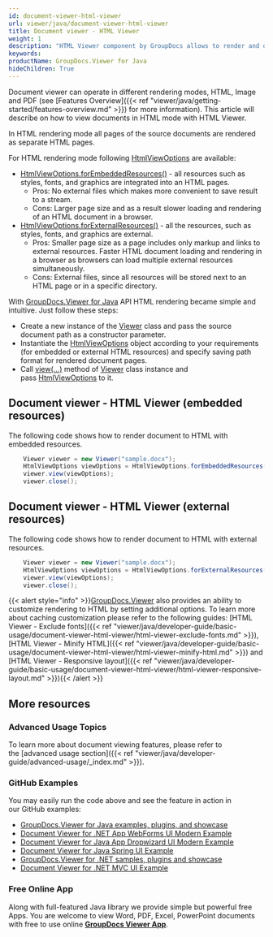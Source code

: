 ```yaml
---
id: document-viewer-html-viewer
url: viewer/java/document-viewer-html-viewer
title: Document viewer - HTML Viewer
weight: 1
description: "HTML Viewer component by GroupDocs allows to render and display documents of PDF, Word, Excel, PowerPoint and many other file formats within Java applications."
keywords: 
productName: GroupDocs.Viewer for Java
hideChildren: True
---
```

Document viewer can operate in different rendering modes, HTML, Image and PDF (see [Features Overview]({{< ref "viewer/java/getting-started/features-overview.md" >}}) for more information). This article will describe on how to view documents in HTML mode with HTML Viewer.

In HTML rendering mode all pages of the source documents are rendered as separate HTML pages. 

For HTML rendering mode following [HtmlViewOptions](https://apireference.groupdocs.com/viewer/java/com.groupdocs.viewer.options/HtmlViewOptions) are available:
*   [HtmlViewOptions.forEmbeddedResources()](https://apireference.groupdocs.com/viewer/java/com.groupdocs.viewer.options/HtmlViewOptions#forEmbeddedResources()) - all resources such as styles, fonts, and graphics are integrated into an HTML pages.    
    *   Pros: No external files which makes more convenient to save result to a stream.        
    *   Cons: Larger page size and as a result slower loading and rendering of an HTML document in a browser.        
*   [HtmlViewOptions.forExternalResources()](https://apireference.groupdocs.com/viewer/java/com.groupdocs.viewer.options/HtmlViewOptions#forExternalResources()) - all the resources, such as styles, fonts, and graphics are external.    
    *   Pros: Smaller page size as a page includes only markup and links to external resources. Faster HTML document loading and rendering in a browser as browsers can load multiple external resources simultaneously.        
    *   Cons: External files, since all resources will be stored next to an HTML page or in a specific directory.  

With [GroupDocs.Viewer for Java](https://products.groupdocs.com/viewer/java) API HTML rendering became simple and intuitive. Just follow these steps:
*   Create a new instance of the [Viewer](https://apireference.groupdocs.com/viewer/java/com.groupdocs.viewer/Viewer) class and pass the source document path as a constructor parameter.    
*   Instantiate the [HtmlViewOptions](https://apireference.groupdocs.com/viewer/java/com.groupdocs.viewer.options/HtmlViewOptions) object according to your requirements (for embedded or external HTML resources) and specify saving path format for rendered document pages.    
*   Call [view(...)](https://apireference.groupdocs.com/viewer/java/com.groupdocs.viewer/Viewer#view(com.groupdocs.viewer.options.ViewOptions)) method of [Viewer](https://apireference.groupdocs.com/viewer/java/com.groupdocs.viewer/Viewer) class instance and pass [HtmlViewOptions](https://apireference.groupdocs.com/viewer/java/com.groupdocs.viewer.options/HtmlViewOptions) to it.
    

## Document viewer - HTML Viewer (embedded resources)

The following code shows how to render document to HTML with embedded resources.  

```java
    Viewer viewer = new Viewer("sample.docx");
    HtmlViewOptions viewOptions = HtmlViewOptions.forEmbeddedResources();
    viewer.view(viewOptions);
    viewer.close();
```


## Document viewer - HTML Viewer (external resources)

The following code shows how to render document to HTML with external resources.  

```java
    Viewer viewer = new Viewer("sample.docx");
    HtmlViewOptions viewOptions = HtmlViewOptions.forExternalResources();
    viewer.view(viewOptions);
    viewer.close();
```

{{< alert style="info" >}}[GroupDocs.Viewer](https://products.groupdocs.com/viewer) also provides an ability to customize rendering to HTML by setting additional options. To learn more about caching customization please refer to the following guides: [HTML Viewer - Exclude fonts]({{< ref "viewer/java/developer-guide/basic-usage/document-viewer-html-viewer/html-viewer-exclude-fonts.md" >}}), [HTML Viewer - Minify HTML]({{< ref "viewer/java/developer-guide/basic-usage/document-viewer-html-viewer/html-viewer-minify-html.md" >}}) and [HTML Viewer - Responsive layout]({{< ref "viewer/java/developer-guide/basic-usage/document-viewer-html-viewer/html-viewer-responsive-layout.md" >}}){{< /alert >}}

## More resources
### Advanced Usage Topics
To learn more about document viewing features, please refer to the [advanced usage section]({{< ref "viewer/java/developer-guide/advanced-usage/_index.md" >}}).

### GitHub Examples
You may easily run the code above and see the feature in action in our GitHub examples:
*   [GroupDocs.Viewer for Java examples, plugins, and showcase](https://github.com/groupdocs-viewer/GroupDocs.Viewer-for-Java)
*   [Document Viewer for .NET App WebForms UI Modern Example](https://github.com/groupdocs-viewer/GroupDocs.Viewer-for-Java-WebForms)    
*   [Document Viewer for Java App Dropwizard UI Modern Example](https://github.com/groupdocs-viewer/GroupDocs.Viewer-for-Java-Dropwizard)    
*   [Document Viewer for Java Spring UI Example](https://github.com/groupdocs-viewer/GroupDocs.Viewer-for-Java-Spring)
*   [GroupDocs.Viewer for .NET samples, plugins and showcase](https://github.com/groupdocs-viewer/GroupDocs.Viewer-for-.NET)
*   [Document Viewer for .NET MVC UI Example](https://github.com/groupdocs-viewer/GroupDocs.Viewer-for-Java-MVC)     

### Free Online App
Along with full-featured Java library we provide simple but powerful free Apps.
You are welcome to view Word, PDF, Excel, PowerPoint documents with free to use online **[GroupDocs Viewer App](https://products.groupdocs.app/viewer)**.